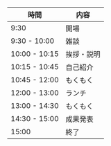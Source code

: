 | 時間          | 内容       |
| ------------- | ---------- |
|  9:30         | 開場       |
|  9:30 - 10:00 | 雑談       |
| 10:00 - 10:15 | 挨拶・説明 |
| 10:15 - 10:45 | 自己紹介   |
| 10:45 - 12:00 | もくもく   |
| 12:00 - 13:00 | ランチ     |
| 13:00 - 14:30 | もくもく   |
| 14:30 - 15:00 | 成果発表   |
| 15:00         | 終了       |
